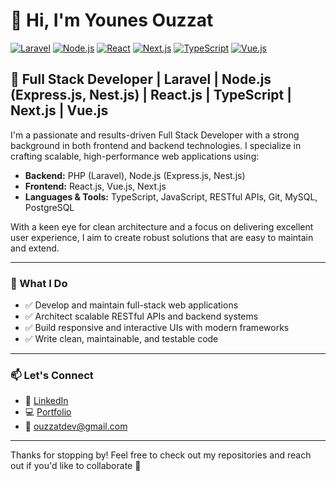 # 👋 Hi, I'm Younes Ouzzat


[![Laravel](https://img.shields.io/badge/Backend-Laravel-red)](https://laravel.com/)
[![Node.js](https://img.shields.io/badge/Backend-Node.js-green)](https://nodejs.org/)
[![React](https://img.shields.io/badge/Frontend-React-blue)](https://reactjs.org/)
[![Next.js](https://img.shields.io/badge/Frontend-Next.js-black)](https://nextjs.org/)
[![TypeScript](https://img.shields.io/badge/Language-TypeScript-3178c6)](https://www.typescriptlang.org/)
[![Vue.js](https://img.shields.io/badge/Frontend-Vue.js-42b883)](https://vuejs.org/)

## 🚀 Full Stack Developer | Laravel | Node.js (Express.js, Nest.js) | React.js | TypeScript | Next.js | Vue.js

I'm a passionate and results-driven Full Stack Developer with a strong background in both frontend and backend technologies. I specialize in crafting scalable, high-performance web applications using:

- **Backend:** PHP (Laravel), Node.js (Express.js, Nest.js)
- **Frontend:** React.js, Vue.js, Next.js
- **Languages & Tools:** TypeScript, JavaScript, RESTful APIs, Git, MySQL, PostgreSQL

With a keen eye for clean architecture and a focus on delivering excellent user experience, I aim to create robust solutions that are easy to maintain and extend.

---

### 💼 What I Do

- ✅ Develop and maintain full-stack web applications  
- ✅ Architect scalable RESTful APIs and backend systems  
- ✅ Build responsive and interactive UIs with modern frameworks  
- ✅ Write clean, maintainable, and testable code  

---

### 📫 Let's Connect

- 💼 [LinkedIn](https://www.linkedin.com/in/ouzzat/)
- 💻 [Portfolio](https://www.ouzzatdev.it.com/)
- 📧 ouzzatdev@gmail.com

---

Thanks for stopping by! Feel free to check out my repositories and reach out if you'd like to collaborate 🚀
